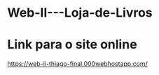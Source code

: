 # Web-II---Loja-de-Livros

# Link para o site online

https://web-ii-thiago-final.000webhostapp.com/